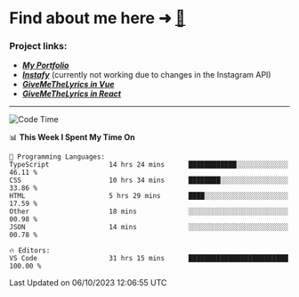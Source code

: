 # Find about me here ➜ [🧑](https://pauabella.dev)

### Project links:
- ***[My Portfolio](https://pauabella.dev)***
- ***[Instafy](https://instafy.me)*** (currently not working due to changes in the Instagram API)
- ***[GiveMeTheLyrics in Vue](https://lyrics.pauabella.dev)***
- ***[GiveMeTheLyrics in React](https://pauabella.dev/GiveMeTheLyrics)***

---
<!--START_SECTION:waka-->
![Code Time](http://img.shields.io/badge/Code%20Time-2%2C533%20hrs%2044%20mins-blue)

📊 **This Week I Spent My Time On** 

```text
💬 Programming Languages: 
TypeScript               14 hrs 24 mins      ████████████░░░░░░░░░░░░░   46.11 % 
CSS                      10 hrs 34 mins      ████████░░░░░░░░░░░░░░░░░   33.86 % 
HTML                     5 hrs 29 mins       ████░░░░░░░░░░░░░░░░░░░░░   17.59 % 
Other                    18 mins             ░░░░░░░░░░░░░░░░░░░░░░░░░   00.98 % 
JSON                     14 mins             ░░░░░░░░░░░░░░░░░░░░░░░░░   00.78 % 

🔥 Editors: 
VS Code                  31 hrs 15 mins      █████████████████████████   100.00 % 
```


 Last Updated on 06/10/2023 12:06:55 UTC
<!--END_SECTION:waka-->
